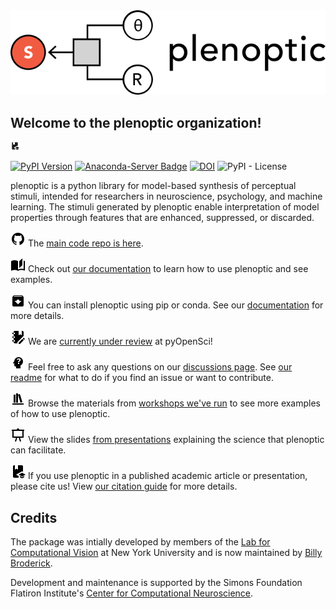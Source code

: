<picture>
  <source media="(prefers-color-scheme: dark)" srcset="Plenoptic_Logo_CMYK_Full_DarkMode_Wide.svg">
  <source media="(prefers-color-scheme: light)" srcset="Plenoptic_Logo_CMYK_Full_Wide.svg">
  <img alt="plenoptic logo" src="Plenoptic_Logo_CMYK_Full_Wide.svg">
</picture>

## Welcome to the plenoptic organization!

<svg xmlns="http://www.w3.org/2000/svg" width="1em" height="1em" viewBox="0 0 24 24"><path fill="currentColor" d="M8.82 17L13 19.28V22H6c-1.11 0-2-.89-2-2V4a2 2 0 0 1 2-2h1v7l2.5-1.5L12 9V2h6a2 2 0 0 1 2 2v8.54l-1.5-.82zM24 17l-5.5-3l-5.5 3l5.5 3zm-9 2.09v2L18.5 23l3.5-1.91v-2L18.5 21z"/></svg>

[![PyPI Version](https://img.shields.io/pypi/v/plenoptic.svg)](https://pypi.org/project/plenoptic/)
[![Anaconda-Server Badge](https://anaconda.org/conda-forge/plenoptic/badges/version.svg)](https://anaconda.org/conda-forge/plenoptic)
[![DOI](https://zenodo.org/badge/DOI/10.5281/zenodo.10151131.svg)](https://doi.org/10.5281/zenodo.10151131)
![PyPI - License](https://img.shields.io/pypi/l/plenoptic)

plenoptic is a python library for model-based synthesis of perceptual stimuli, intended for researchers in neuroscience, psychology, and machine learning. The stimuli generated by plenoptic enable interpretation of model properties through features that are enhanced, suppressed, or discarded.

![Github repo](mdi--github.svg "Github repo") The [main code repo is here](https://github.com/plenoptic-org/plenoptic).

![Documentation](mdi--book-open-page-variant.svg "Documentation") Check out [our documentation](https://plenoptic.readthedocs.io/en/latest/) to learn how to use plenoptic and see examples.

![Install](mdi--package-down.svg "Install") You can install plenoptic using pip or conda. See our [documentation](https://plenoptic.readthedocs.io/en/latest/install.html) for more details.

![PyOpenSci review](mdi--notebook-edit.svg "PyOpenSci review") We are [currently under review](https://github.com/pyOpenSci/software-submission/issues/150) at pyOpenSci!

![Questions?](mdi--head-question.svg "Questions?") Feel free to ask any questions on our [discussions page](https://github.com/plenoptic-org/plenoptic/discussions). See [our readme](https://github.com/plenoptic-org/plenoptic?tab=readme-ov-file#getting-help) for what to do if you find an issue or want to contribute.

![Workshop materials](mdi--bookshelf.svg "Workshop materials") Browse the materials from [workshops we've run](https://plenoptic-org.github.io/plenoptic-workshops/) to see more examples of how to use plenoptic.

![Presentations](mdi--presentation.svg "Presentations") View the slides [from presentations](https://plenoptic-org.github.io/plenoptic_presentations/) explaining the science that plenoptic can facilitate.

![Citation guide](mdi--book-education.svg "Citation guide") If you use plenoptic in a published academic article or presentation, please cite us! View [our citation guide](https://plenoptic.readthedocs.io/en/latest/citation.html) for more details.

## Credits

The package was intially developed by members of the [Lab for Computational Vision](https://www.cns.nyu.edu/~lcv/) at New York University and is now maintained by [Billy Broderick](https://wfbroderick.com/).

Development and maintenance is supported by the Simons Foundation Flatiron Institute's [Center for Computational Neuroscience](https://www.simonsfoundation.org/flatiron/center-for-computational-neuroscience/).

